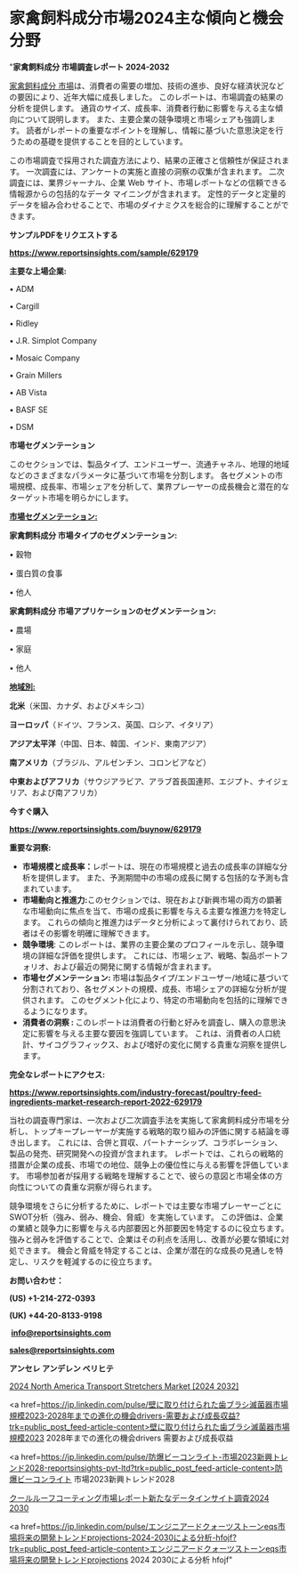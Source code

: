 # 家禽飼料成分市場2024主な傾向と機会分野

"<strong>家禽飼料成分 市場調査レポート 2024-2032</strong>

<a href=https://www.reportsinsights.com/sample/629179>家禽飼料成分 市場</a>は、消費者の需要の増加、技術の進歩、良好な経済状況などの要因により、近年大幅に成長しました。 このレポートは、市場調査の結果の分析を提供します。 通貨のサイズ、成長率、消費者行動に影響を与える主な傾向について説明します。 また、主要企業の競争環境と市場シェアも強調します。 読者がレポートの重要なポイントを理解し、情報に基づいた意思決定を行うための基礎を提供することを目的としています。

この市場調査で採用された調査方法により、結果の正確さと信頼性が保証されます。 一次調査には、アンケートの実施と直接の洞察の収集が含まれます。 二次調査には、業界ジャーナル、企業 Web サイト、市場レポートなどの信頼できる情報源からの包括的なデータ マイニングが含まれます。 定性的データと定量的データを組み合わせることで、市場のダイナミクスを総合的に理解することができます。

<strong><b>サンプルPDFをリクエストする</b></strong>

<a href=https://www.reportsinsights.com/sample/629179><strong><u>https://www.reportsinsights.com/sample/629179</u></strong></a>

<strong>主要な上場企業:</strong>

• ADM

• Cargill

• Ridley

• J.R. Simplot Company

• Mosaic Company

• Grain Millers

• AB Vista

• BASF SE

• DSM

<strong>市場セグメンテーション</strong>

このセクションでは、製品タイプ、エンドユーザー、流通チャネル、地理的地域などのさまざまなパラメータに基づいて市場を分割します。 各セグメントの市場規模、成長率、市場シェアを分析して、業界プレーヤーの成長機会と潜在的なターゲット市場を明らかにします。

<strong><u>市場セグメンテーション</u></strong><strong><u>:</u></strong>

<strong>家禽飼料成分 市場タイプのセグメンテーション:</strong>

• 穀物

• 蛋白質の食事

• 他人

<strong>家禽飼料成分 市場アプリケーションのセグメンテーション:</strong>

• 農場

• 家庭

• 他人

<strong><u>地域別</u></strong><strong><u>:</u></strong>

<strong>北米</strong>（米国、カナダ、およびメキシコ）

<strong>ヨーロッパ</strong>（ドイツ、フランス、英国、ロシア、イタリア）

<strong>アジア太平洋</strong>（中国、日本、韓国、インド、東南アジア）

<strong>南アメリカ</strong>（ブラジル、アルゼンチン、コロンビアなど）

<strong>中東およびアフリカ</strong>（サウジアラビア、アラブ首長国連邦、エジプト、ナイジェリア、および南アフリカ）

<strong>今すぐ購入</strong>

<a href=https://www.reportsinsights.com/buynow/629179><strong><u>https://www.reportsinsights.com/buynow/629179</u></strong></a>

<strong>重要な洞察:</strong>
<ul>
  <li><strong>市場規模と成長率：</strong>レポートは、現在の市場規模と過去の成長率の詳細な分析を提供します。 また、予測期間中の市場の成長に関する包括的な予測も含まれています。</li>
  <li><strong>市場動向と推進力:</strong>このセクションでは、現在および新興市場の両方の顕著な市場動向に焦点を当て、市場の成長に影響を与える主要な推進力を特定します。 これらの傾向と推進力はデータと分析によって裏付けられており、読者はその影響を明確に理解できます。</li>
  <li><strong>競争環境</strong>: このレポートは、業界の主要企業のプロフィールを示し、競争環境の詳細な評価を提供します。 これには、市場シェア、戦略、製品ポートフォリオ、および最近の開発に関する情報が含まれます。</li>
  <li><strong>市場セグメンテーション: </strong>市場は製品タイプ/エンドユーザー/地域に基づいて分割されており、各セグメントの規模、成長、市場シェアの詳細な分析が提供されます。 このセグメント化により、特定の市場動向を包括的に理解できるようになります。</li>
  <li><strong>消費者の洞察 : </strong>このレポートは消費者の行動と好みを調査し、購入の意思決定に影響を与える主要な要因を強調しています。 これは、消費者の人口統計、サイコグラフィックス、および嗜好の変化に関する貴重な洞察を提供します。</li>
</ul>
<strong>完全なレポートにアクセス:</strong>

<a href=https://www.reportsinsights.com/industry-forecast/poultry-feed-ingredients-market-research-report-2022-629179><strong><u><b>https://www.reportsinsights.com/industry-forecast/poultry-feed-ingredients-market-research-report-2022-629179</b></u></strong></a>

当社の調査専門家は、一次および二次調査手法を実施して家禽飼料成分市場を分析し、トップキープレーヤーが実施する戦略的取り組みの評価に関する結論を導き出します。 これには、合併と買収、パートナーシップ、コラボレーション、製品の発売、研究開発への投資が含まれます。 レポートでは、これらの戦略的措置が企業の成長、市場での地位、競争上の優位性に与える影響を評価しています。 市場参加者が採用する戦略を理解することで、彼らの意図と市場全体の方向性についての貴重な洞察が得られます。

競争環境をさらに分析するために、レポートでは主要な市場プレーヤーごとにSWOT分析（強み、弱み、機会、脅威）を実施しています。 この評価は、企業の業績と競争力に影響を与える内部要因と外部要因を特定するのに役立ちます。 強みと弱みを評価することで、企業はその利点を活用し、改善が必要な領域に対処できます。 機会と脅威を特定することは、企業が潜在的な成長の見通しを特定し、リスクを軽減するのに役立ちます。

<strong>お問い合わせ：</strong>

<strong>(US) +1-214-272-0393</strong>

<strong>(UK) +44-20-8133-9198</strong>

<strong> </strong><a href=info@reportsinsights.com><strong><u>info@reportsinsights.com</u></strong></a>

<a href=sales@reportsinsights.com><strong><u>sales@reportsinsights.com</u></strong></a>

<strong>アンセレ アンデレン ベリヒテ</strong>

<a href=https://www.linkedin.com/pulse/2024-north-america-transport-stretchers-market-bnoqf/>2024 North America Transport Stretchers Market [2024 2032]</a>

<a href=https://jp.linkedin.com/pulse/壁に取り付けられた歯ブラシ滅菌器市場規模2023-2028年までの進化の機会drivers-需要および成長収益?trk=public_post_feed-article-content>壁に取り付けられた歯ブラシ滅菌器市場規模2023 2028年までの進化の機会drivers 需要および成長収益</a>

<a href=https://jp.linkedin.com/pulse/防爆ビーコンライト-市場2023新興トレンド2028-reportsinsights-pvt-ltd?trk=public_post_feed-article-content>防爆ビーコンライト 市場2023新興トレンド2028</a>

<a href=https://www.linkedin.com/pulse/クールルーフコーティング市場レポート新たなデータインサイト調査2024-2030-reportsinsights-pvt-ltd-fze0f/>クールルーフコーティング市場レポート新たなデータインサイト調査2024 2030</a>

<a href=https://jp.linkedin.com/pulse/エンジニアードクォーツストーンeqs市場将来の開発トレンドprojections-2024-2030による分析-hfojf?trk=public_post_feed-article-content>エンジニアードクォーツストーンeqs市場将来の開発トレンドprojections 2024 2030による分析 hfojf</a>"
